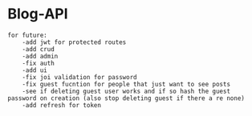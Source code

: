# Blog-API
    for future: 
        -add jwt for protected routes 
        -add crud 
        -add admin 
        -fix auth 
        -add ui 
        -fix joi validation for password
        -fix guest fucntion for people that just want to see posts
        -see if deleting guest user works and if so hash the guest password on creation (also stop deleting guest if there a re none) 
        -add refresh for token